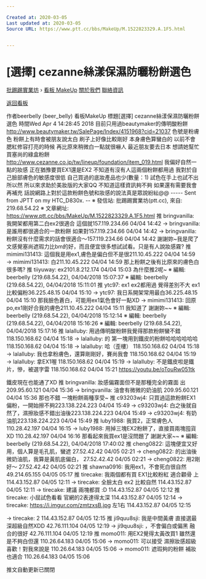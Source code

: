 ```yaml
---

Created at: 2020-03-05
Last updated at: 2020-03-05
Source URL: https://www.ptt.cc/bbs/MakeUp/M.1522823329.A.1F5.html


---
```


# [選擇] cezanne絲漾保濕防曬粉餅選色


[批踢踢實業坊](https://www.ptt.cc/bbs/) › [看板 MakeUp](https://www.ptt.cc/bbs/MakeUp/index.html) [關於我們](https://www.ptt.cc/about.html) [聯絡資訊](https://www.ptt.cc/contact.html)

[返回看板](https://www.ptt.cc/bbs/MakeUp/index.html)

作者beerbelly (beer\_belly)
看板MakeUp
標題\[選擇\] cezanne絲漾保濕防曬粉餅選色
時間Wed Apr 4 14:28:45 2018
目前只用過beautymaker的傳明酸粉餅 <http://www.beautymaker.tw/SalePage/Index/4151968?cid=21037> 色號是粉膚色 粉餅上有時會被朋友說太白 刷子上好像比較剛好 本身膚色算蠻白的 以前不會腮紅修容打亮的時候 再比原來稍微白一點就很嚇人 最近朋友要去日本 想請她幫忙買塞尚的綠盒粉餅 <http://www.cezanne.co.jp/tw/lineup/foundation/item_019.html> 我偏好自然一點的妝感 正在猶豫要買EX1還是EX2 不知道有沒有人這兩個粉餅都用過 我對於自己臉部膚色的敏感度很低 自己買過的底妝產品也少(數量：1) 試色在手上也試不出所以然 所以來求助於美妝版的大家QQ 不知道這樣資訊夠不夠 如果還有需要我會再補充 話說網路上對於這款粉餅色號和妝感的說法真是眾說紛紜@@ ----- Sent from JPTT on my HTC\_D830x. -- ※ 發信站: 批踢踢實業坊(ptt.cc), 來自: 219.68.54.22 ※ 文章網址: <https://www.ptt.cc/bbs/MakeUp/M.1522823329.A.1F5.html>
推 bringvanilla: 我開架都用第二白ex2很適合 這個就157.119.234.66 04/04 14:42
→ bringvanilla: 是誰用都很適合的一款粉餅 如果對157.119.234.66 04/04 14:42
→ bringvanilla: 粉餅沒有什麼需求的話會很適合～157.119.234.66 04/04 14:42
謝謝妳~我是爬了文感覺塞尚遮瑕力比bm的好，而且便宜很多想試試看。只是有人說妝感霧?
推 mimimi131413: 這個我是用ex1,膚色是偏白但不是很211.10.45.222 04/04 14:59
→ mimimi131413: 白211.10.45.222 04/04 14:59
那上粉餅之後有比原來的膚色白很多嗎?
推 tiiyuway: ex2101.8.212.174 04/04 15:03
為什麼推2呢~ ※ 編輯: beerbelly (219.68.54.22), 04/04/2018 15:07:37 ※ 編輯: beerbelly (219.68.54.22), 04/04/2018 15:11:01
推 ytc97: ex1 ex2都用過 覺得差別不大 ex1比較偏粉36.225.48.15 04/04 15:10
→ ytc97: 我日系開架常用最白36.225.48.15 04/04 15:10
那我臉色蒼白，可能用ex1氣色會好一點XD
→ mimimi131413: 回原po,ex1剛好合我的膚色211.10.45.222 04/04 15:11
我知道了 謝謝妳~~ ※ 編輯: beerbelly (219.68.54.22), 04/04/2018 15:12:14 ※ 編輯: beerbelly (219.68.54.22), 04/04/2018 15:16:26 ※ 編輯: beerbelly (219.68.54.22), 04/04/2018 15:17:16
推 lalalluby: 用過傳明酸粉餅我覺得那款粉餅蠻不錯118.150.168.62 04/04 15:18
→ lalalluby: 的 第一塊用到鐵皮的粉餅哈哈哈哈哈哈118.150.168.62 04/04 15:18
→ lalalluby: 哈（歪樓） 118.150.168.62 04/04 15:18
→ lalalluby: 我也拿粉膚色，還算剛剛好，賽尚我會 118.150.168.62 04/04 15:19
→ lalalluby: 拿EX1喔 118.150.168.62 04/04 15:19
→ lalalluby: 不是鐵皮啦是鐵片，慘，被選字雷 118.150.168.62 04/04 15:21
<https://youtu.be/oTouRw051tk>

鐵皮現在也能通了XD
推 bringvanilla: 妝感偏霧面但不是那種完全的霧面 出 209.95.60.121 04/04 15:36
→ bringvanilla: 油會有微微的奶油肌 209.95.60.121 04/04 15:36
那也不錯 一塊粉餅兩種享受~
推 c93203wj4: 只買過這款粉餅EX1偏粉，一開始擦不夠223.138.224.223 04/04 15:49
→ c93203wj4: 白之後就自然了，濕擦妝感不錯出油後223.138.224.223 04/04 15:49
→ c93203wj4: 有奶油肌223.138.224.223 04/04 15:49
推 luby1988: 我買2，正常膚色人110.28.42.197 04/04 16:15
→ luby1988: 用掉三塊EX2粉餅了，直接買兩塊囤貨 XD 110.28.42.197 04/04 16:16
那看起來我買ex1是沒問題了 謝謝大家~~ ※ 編輯: beerbelly (219.68.54.22), 04/04/2018 17:40:02
推 cheng0822: 這塊便宜又好用，個人算是毛孔肌，蠻遮 27.52.42.42 04/05 02:21
→ cheng0822: 的出油後微奶油肌，我算是黃肌底偏白， 27.52.42.42 04/05 02:21
→ cheng0822: 用2剛好～ 27.52.42.42 04/05 02:21
推 shawna0916: 我用ex1，不會死白很自然 49.214.65.155 04/05 05:17
推 tirecake: 我兩個都有買 EX1比較粉紅 適合顴骨 上 114.43.152.87 04/05 12:11
→ tirecake: 全臉太白 ex2 比較自然 114.43.152.87 04/05 12:11
→ tirecake: 建議 兩塊都買 :D 114.43.152.87 04/05 12:12
推 tirecake: 小屈試色看看 官網的2表達得太深 114.43.152.87 04/05 12:14
→ tirecake: <https://i.imgur.com/zmtzxsB.jpg> 左1右 114.43.152.87 04/05 12:15

→ tirecake: 2 114.43.152.87 04/05 12:15
推 ji9quu8sji: 我是中間黃膚 直接選最深超級自然XDD 42.76.111.104 04/05 12:19
→ ji9quu8sji: ，不會偏白或偏黑 融合的很好 42.76.111.104 04/05 12:19
推 momo011: 用EX2覺得太黃改買1 雖然還是不夠白但還 110.26.64.183 04/05 15:06
→ momo011: 可以接受 濕擦妝感超級喜歡！對我來說是 110.26.64.183 04/05 15:06
→ momo011: 遮瑕夠的粉餅 補妝也適合 110.26.64.183 04/05 15:06

推文自動更新已關閉

